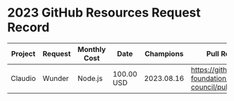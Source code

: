 # 2023 GitHub Resources Request Record

Project  | Request | Monthly Cost | Date | Champions | Pull Request Link
-|-|-|-|-|-
Claudio | Wunder | Node.js | 100.00 USD | 2023.08.16 | https://github.com/openjs-foundation/cross-project-council/pulls/1149 |
